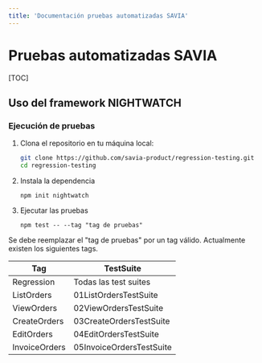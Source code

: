 ```yaml
---
title: 'Documentación pruebas automatizadas SAVIA'
---
```


Pruebas automatizadas SAVIA
===


[TOC]

## Uso del framework NIGHTWATCH

### Ejecución de pruebas

1. Clona el repositorio en tu máquina local:

   ```bash
   git clone https://github.com/savia-product/regression-testing.git
   cd regression-testing

2. Instala la dependencia

    ```
    npm init nightwatch
    
3. Ejecutar las pruebas

    ```
    npm test -- --tag "tag de pruebas"
    
Se debe reemplazar el "tag de pruebas" por un tag válido.
Actualmente existen los siguientes tags.

| Tag | TestSuite |
| -------- | -------- |
| Regression     | Todas las test suites     |
| ListOrders     | 01ListOrdersTestSuite     |
| ViewOrders     | 02ViewOrdersTestSuite     |
| CreateOrders     | 03CreateOrdersTestSuite     |
| EditOrders     | 04EditOrdersTestSuite     |
| InvoiceOrders     | 05InvoiceOrdersTestSuite     |


